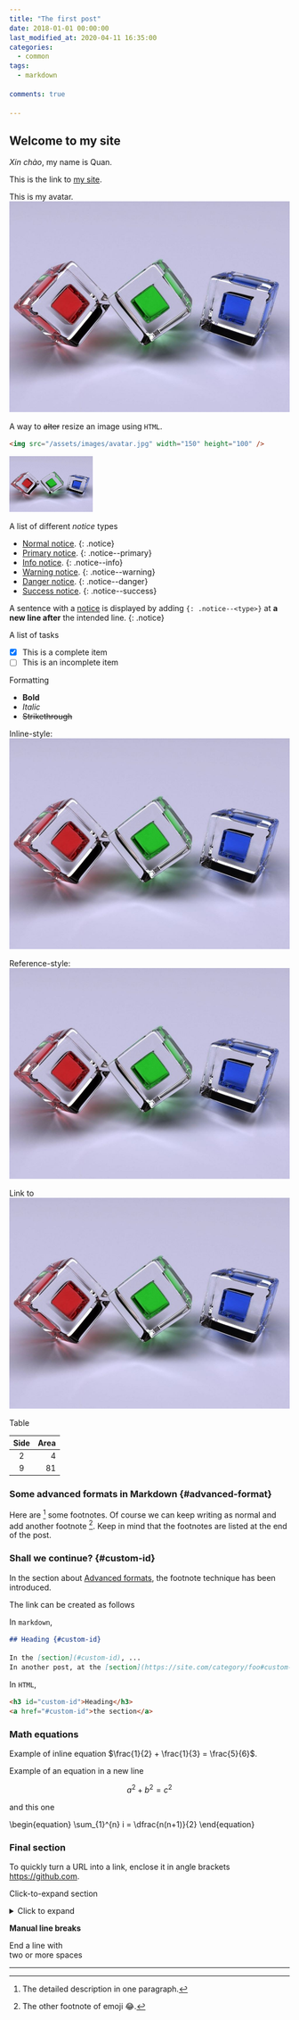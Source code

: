 ```yaml
---
title: "The first post"
date: 2018-01-01 00:00:00
last_modified_at: 2020-04-11 16:35:00
categories:
  - common
tags:
  - markdown

comments: true

---
```


## Welcome to my site

_Xin chào_, my name is Quan.

This is the link to [my site](https://quanhoang-pm.github.io/).

This is my avatar. ![](/assets/images/avatar.jpg)

A way to ~~alter~~ resize an image using `HTML`.
```html
<img src="/assets/images/avatar.jpg" width="150" height="100" />
```
<img src="/assets/images/avatar.jpg" width="150" height="100" />

<!--
multiple lines comment
-->

A list of different *notice* types
- [Normal notice](#).
{: .notice}
- [Primary notice](#).
{: .notice--primary}
- [Info notice](#).
{: .notice--info}
- [Warning notice](#).
{: .notice--warning}
- [Danger notice](#).
{: .notice--danger}
- [Success notice](#).
{: .notice--success}

A sentence with a [notice](#) is displayed by adding `{: .notice--<type>}` at **a new line after** the intended line.
{: .notice}


A list of tasks

- [x] This is a complete item
- [ ] This is an incomplete item

Formatting
- **Bold**
- *Italic*
- ~~Strikethrough~~


Inline-style:
![alt text](/assets/images/avatar.jpg)

Reference-style:
![alt text][logo]

[logo]: /assets/images/avatar.jpg

Link to [![Remember When - Alan Jackson](/assets/images/avatar.jpg)](https://www.youtube.com/watch?v=TOmZ66lIzJA)

Table

| Side | Area |
|:---:|---:|
| 2 | 4 |
| 9 | 81 |

### Some advanced formats in Markdown {#advanced-format}


Here are [^footnote] some footnotes. Of course we can keep writing as normal and add another footnote [^1]. Keep in mind that the footnotes are listed at the end of the post.

### Shall we continue? {#custom-id}

In the section about [Advanced formats](#advanced-format), the footnote technique has been introduced.

The link can be created as follows

In `markdown`,
```markdown
## Heading {#custom-id}

In the [section](#custom-id), ...
In another post, at the [section](https://site.com/category/foo#custom-id)
```

In `HTML`,
```html
<h3 id="custom-id">Heading</h3>
<a href="#custom-id">the section</a>
```

### Math equations

Example of inline equation $\frac{1}{2} + \frac{1}{3} = \frac{5}{6}$.

Example of an equation in a new line

$$ a^2 + b^2 = c^2$$

and this one

\begin{equation}
  \sum_{1}^{n} i = \dfrac{n(n+1)}{2}
\end{equation}

### Final section

To quickly turn a URL into a link, enclose it in angle brackets <https://github.com>.

Click-to-expand section
<details>
<summary>Click to expand</summary>
This is hidden
</details>

**Manual line breaks**

End a line with  
two or more spaces


---

[^footnote]: The detailed description in one paragraph.

[^1]: The other footnote of emoji :joy:.
